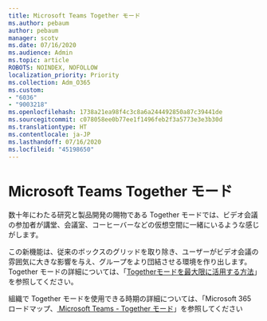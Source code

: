 ```yaml
---
title: Microsoft Teams Together モード
ms.author: pebaum
author: pebaum
manager: scotv
ms.date: 07/16/2020
ms.audience: Admin
ms.topic: article
ROBOTS: NOINDEX, NOFOLLOW
localization_priority: Priority
ms.collection: Adm_O365
ms.custom:
- "6036"
- "9003218"
ms.openlocfilehash: 1738a21ea98f4c3c8a6a244492850a87c39441de
ms.sourcegitcommit: c078058ee0b77ee1f1496feb2f3a5773e3e3b30d
ms.translationtype: HT
ms.contentlocale: ja-JP
ms.lasthandoff: 07/16/2020
ms.locfileid: "45198650"
---
```

# <a name="microsoft-teams-together-mode"></a>Microsoft Teams Together モード

数十年にわたる研究と製品開発の賜物である Together モードでは、ビデオ会議の参加者が講堂、会議室、コーヒーバーなどの仮想空間に一緒にいるような感じがします。 

この新機能は、従来のボックスのグリッドを取り除き、ユーザーがビデオ会議の雰囲気に大きな影響を与え、グループをより団結させる環境を作り出します。 Together モードの詳細については、「[Togetherモードを最大限に活用する方法](https://techcommunity.microsoft.com/t5/microsoft-teams-blog/how-to-get-the-most-from-together-mode/ba-p/1509496)」を参照してください。  

組織で Together モードを使用できる時期の詳細については、「Microsoft 365 ロードマップ、[ Microsoft Teams - Together モード](https://www.microsoft.com/microsoft-365/roadmap?featureid=65942)」を参照してください